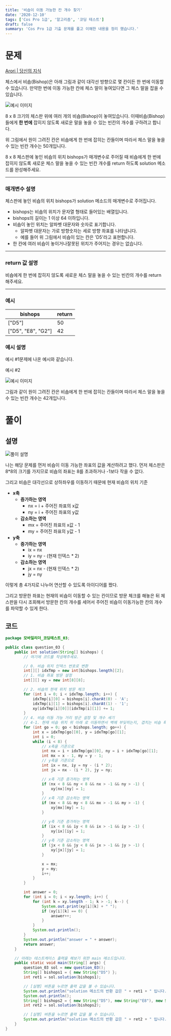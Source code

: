 ```yaml
---
title: '비숍이 이동 가능한 칸 개수 찾기'
date: '2020-12-10'
tags: ['Cos Pro 1급', '알고리즘', '코딩 테스트']
draft: false
summary: 'Cos Pro 1급 기출 문제를 풀고 이해한 내용을 정리 했습니다.'
---
```


# 문제

[Arori | 당신의 지식](http://www.sysout.co.kr/arori/classes/quiz/play/415)

체스에서 비숍(Bishop)은 아래 그림과 같이 대각선 방향으로 몇 칸이든 한 번에 이동할 수 있습니다. 만약한 번에 이동 가능한 칸에 체스 말이 놓여있다면 그 체스 말을 잡을 수 있습니다.

![예시 이미지](https://img1.daumcdn.net/thumb/R1280x0/?scode=mtistory2&fname=https%3A%2F%2Fblog.kakaocdn.net%2Fdn%2FP1Q7Z%2FbtqPNxAcrHb%2F4GNODhUUt3u2UH0SWeVZp0%2Fimg.png)

8 x 8 크기의 체스판 위에 여러 개의 비숍(Bishop)이 놓여있습니다. 이때비숍(Bishop)들에게 **한 번에** 잡히지 않도록 새로운 말을 놓을 수 있는 빈칸의 개수를 구하려고 합니다.

위 그림에서 원이 그려진 칸은 비숍에게 한 번에 잡히는 칸들이며 따라서 체스 말을 놓을 수 있는 빈칸 개수는 50개입니다.

8 x 8 체스판에 놓인 비숍의 위치 bishops가 매개변수로 주어질 때 비숍에게 한 번에 잡히지 않도록 새로운 체스 말을 놓을 수 있는 빈칸 개수를 return 하도록 solution 메소드를 완성해주세요.

---

### 매개변수 설명

체스판에 놓인 비숍의 위치 bishops가 solution 메소드의 매개변수로 주어집니다.

- bishops는 비숍의 위치가 문자열 형태로 들어있는 배열입니다.
- bishops의 길이는 1 이상 64 이하입니다.
- 비숍이 놓인 위치는 알파벳 대문자와 숫자로 표기합니다.
  - 알파벳 대문자는 가로 방향숫자는 세로 방향 좌표를 나타냅니다.
  - 예를 들어 위 그림에서 비숍이 있는 칸은 'D5'라고 표현합니다.
- 한 칸에 여러 비숍이 놓이거나잘못된 위치가 주어지는 경우는 없습니다.

---

### return 값 설명

비숍에게 한 번에 잡히지 않도록 새로운 체스 말을 놓을 수 있는 빈칸의 개수를 return 해주세요.

---

### 예시

| bishops              | return |
| -------------------- | ------ |
| \["D5"\]             | 50     |
| \["D5", "E8", "G2"\] | 42     |

### 예시 설명

예시 #1문제에 나온 예시와 같습니다.

예시 #2

![예시 이미지](https://img1.daumcdn.net/thumb/R1280x0/?scode=mtistory2&fname=https%3A%2F%2Fblog.kakaocdn.net%2Fdn%2FlLhT2%2FbtqPC1i3Zmo%2FfCB6ekUIx4iFa2BVPyMtKK%2Fimg.png)

그림과 같이 원이 그려진 칸은 비숍에게 한 번에 잡히는 칸들이며 따라서 체스 말을 놓을 수 있는 빈칸 개수는 42개입니다.

# 풀이

## 설명

![풀이 설명](https://img1.daumcdn.net/thumb/R1280x0/?scode=mtistory2&fname=https%3A%2F%2Fblog.kakaocdn.net%2Fdn%2FbPwGsW%2FbtqPC1XDnSu%2FyBoE3GLSH1VbU5rrAHZsN1%2Fimg.png)

나는 해당 문제를 먼저 비숍이 이동 가능한 좌표의 값을 계산하려고 했다. 먼저 체스판은 8\*8의 크기를 가지므로 비숍의 좌표는 8를 초과하거나 -1보다 작을 수 없다.

그리고 비숍은 대각선으로 상하좌우를 이동하기 때문에 현재 비숍의 위치 기준

- **x축**
  - **증가하는 영역**
    - nx = i + 주어진 좌표의 x값
    - ny = i + 주어진 좌표의 y값
  - **감소하는 영역**
    - mx = 주어진 좌표의 x값 - 1
    - my = 주어진 좌표의 y값 - 1
- **y축**
  - **증가하는 영역**
    - ix = nx
    - iy = ny - (현재 인덱스 \* 2)
  - **감소하는 영역**
    - jx = nx - (현재 인덱스 \* 2)
    - jy = ny

이렇게 총 4가지로 나누어 연산할 수 있도록 아이디어를 짰다.

그리고 방문한 좌표는 현재의 비숍이 이동할 수 있는 칸이므로 방문 체크를 해놓은 뒤 체스판을 다시 조회해서 방문한 칸의 개수를 세어서 주어진 비숍이 이동가능한 칸의 개수를 파악할 수 있게 한다.

## 코드

```java
package 모바일리더_코딩테스트_03;

public class question_03 {
	public int solution(String[] bishops) {
		// 여기에 코드를 작성해주세요.

		// 0. 비숍 위치 인덱스 번호로 변환
		int[][] idxTmp = new int[bishops.length][2];
		// 1. 비숍 좌표 방문 설정
		int[][] xy = new int[8][8];

		// 2. 비숍의 현재 위치 방문 체크
		for (int i = 0; i < idxTmp.length; i++) {
			idxTmp[i][0] = bishops[i].charAt(0) - 'A';
			idxTmp[i][1] = bishops[i].charAt(1) - '1';
			xy[idxTmp[i][0]][idxTmp[i][1]] += 1;
		}
		// 4. 비숍 이동 가능 거리 방군 설정 및 개수 세기
		// 4-1. 현재 비숍 위치 위 아래 로 이동하면서 벽에 부딪히는지, 겹치는 비숍 혹은 다른 말은 없는지 확인
		for (int go = 0; go < bishops.length; go++) {
			int x = idxTmp[go][0], y = idxTmp[go][1];
			int i = 0;
			while (i < 8) {
				// x축을 기준으로
				int nx = i + idxTmp[go][0], ny = i + idxTmp[go][1];
				int mx = x - 1, my = y - 1;
				// y축을 기준으로
				int ix = nx, iy = ny - (i * 2);
				int jx = nx - (i * 2), jy = ny;

				// x축 기준 증가하는 영역
				if (nx < 8 && ny < 8 && nx > -1 && ny > -1) {
					xy[nx][ny] = 1;
				}
				// x축 기준 감소하는 영역
				if (mx < 8 && my < 8 && mx > -1 && my > -1) {
					xy[mx][my] = 1;
				}

				// y축 기준 증가하는 영역
				if (ix < 8 && iy < 8 && ix > -1 && iy > -1) {
					xy[ix][iy] = 1;
				}
				// y축 기준 감소하는 영역
				if (jx < 8 && jy < 8 && jx > -1 && jy > -1) {
					xy[jx][jy] = 1;
				}

				x = mx;
				y = my;
				i++;
			}
		}

		int answer = 0;
		for (int i = 0; i < xy.length; i++) {
			for (int k = xy.length - 1; k > -1; k--) {
				System.out.print(xy[i][k] + " ");
				if (xy[i][k] == 0) {
					answer++;
				}
			}
			System.out.println();
		}
		System.out.println("answer = " + answer);
		return answer;
	}

	// 아래는 테스트케이스 출력을 해보기 위한 main 메소드입니다.
	public static void main(String[] args) {
		question_03 sol = new question_03();
		String[] bishops1 = { new String("D5") };
		int ret1 = sol.solution(bishops1);

		// [실행] 버튼을 누르면 출력 값을 볼 수 있습니다.
		System.out.println("solution 메소드의 반환 값은 " + ret1 + " 입니다.");
		System.out.println();
		String[] bishops2 = { new String("D5"), new String("E8"), new String("G2") };
		int ret2 = sol.solution(bishops2);

		// [실행] 버튼을 누르면 출력 값을 볼 수 있습니다.
		System.out.println("solution 메소드의 반환 값은 " + ret2 + " 입니다.");
	}
}
```

